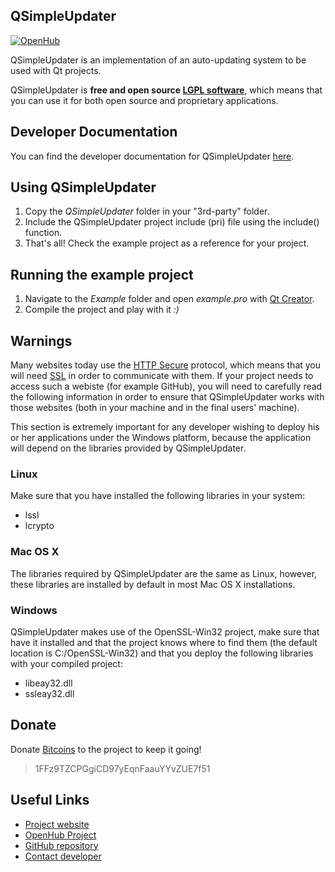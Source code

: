 ## QSimpleUpdater

[![OpenHub](https://www.openhub.net/p/qsimpleupdater/widgets/project_thin_badge.gif)](http://openhub.net/p/qsimpleupdater)

QSimpleUpdater is an implementation of an auto-updating system to be used with Qt projects. 

QSimpleUpdater is **free and open source [LGPL software](https://www.gnu.org/licenses/lgpl.html)**, which means that you can use it for both open source and proprietary applications.

## Developer Documentation

You can find the developer documentation for QSimpleUpdater [here](http://qsimpleupdater.sourceforge.net/doc/).

## Using QSimpleUpdater

1. Copy the *QSimpleUpdater* folder in your "3rd-party" folder.
2. Include the QSimpleUpdater project include (pri) file using the include() function.
3. That's all! Check the example project as a reference for your project.

## Running the example project

1. Navigate to the *Example* folder and open *example.pro* with [Qt Creator](http://qt-project.org/wiki/Category:Tools::QtCreator).
2. Compile the project and play with it *:)*

## Warnings 

Many websites today use the [HTTP Secure](http://en.wikipedia.org/wiki/HTTP_Secure) protocol, which means that you will need [SSL](https://www.globalsign.com/en/ssl-information-center/what-ssl/) in order to communicate with them. If your project needs to access such a webiste (for example GitHub), you will need to carefully read the following information in order to ensure that QSimpleUpdater works with those websites (both in your machine and in the final users' machine).

This section is extremely important for any developer wishing to deploy his or her applications under the Windows platform, because the application will depend on the libraries provided by QSimpleUpdater.

### Linux

Make sure that you have installed the following libraries in your system:

+ lssl
+ lcrypto

### Mac OS X

The libraries required by QSimpleUpdater are the same as Linux, however, these libraries are installed by default in most Mac OS X installations.

### Windows

QSimpleUpdater makes use of the OpenSSL-Win32 project, make sure that have it installed and that the project knows where to find them (the default location is C:/OpenSSL-Win32) and that you deploy the following libraries with your compiled project:

+ libeay32.dll
+ ssleay32.dll

## Donate

Donate [Bitcoins](http://bitcoin.org) to the project to keep it going!

> 1FFz9TZCPGgiCD97yEqnFaauYYvZUE7f51 

## Useful Links

+ [Project website](http://qsimpleupdater.sourceforge.net)
+ [OpenHub Project](http://openhub.net/p/qsimpleupdater)
+ [GitHub repository](http://github.com/alex-97/qsimpleupdater)
+ [Contact developer](mailto:alex.racotta@gmail.com)
